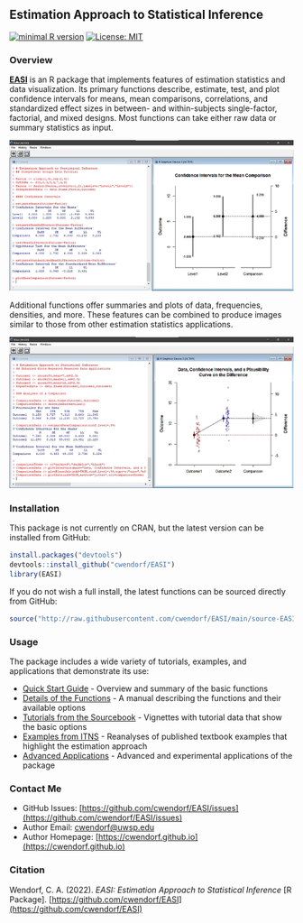 <a href="https://github.com/cwendorf/EASI/">
<img src="./docs/logo.png" height="60px;" align="left;" style="display: none; margin: 0px; padding: 0px;">
</a>

## Estimation Approach to Statistical Inference

[![minimal R version](https://img.shields.io/badge/R%3E%3D-3.6.2-6666ff.svg)](https://cran.r-project.org/)
[![License: MIT](https://img.shields.io/badge/License-MIT-blue.svg)](https://opensource.org/licenses/MIT)

### Overview

[**EASI**](https://github.com/cwendorf/EASI) is an R package that implements features of estimation statistics and data visualization. Its primary functions describe, estimate, test, and plot confidence intervals for means, mean comparisons, correlations, and standardized effect sizes in between- and within-subjects single-factor, factorial, and mixed designs. Most functions can take either raw data or summary statistics as input.

<a href="https://github.com/cwendorf/EASI">
<p align="center"><kbd><img src="docs/easiCoverImage.jpg"></kbd></p>
</a>

Additional functions offer summaries and plots of data, frequencies, densities, and more. These features can be combined to produce images similar to those from other estimation statistics applications. 

<a href="https://github.com/cwendorf/EASI">
<p align="center"><kbd><img src="docs/easiCoverImage2.jpg"></kbd></p>
</a>

### Installation

This package is not currently on CRAN, but the latest version can be installed from GitHub:

``` r
install.packages("devtools")
devtools::install_github("cwendorf/EASI")
library(EASI)
```

If you do not wish a full install, the latest functions can be sourced directly from GitHub:

```r
source("http://raw.githubusercontent.com/cwendorf/EASI/main/source-EASI.R")
```

### Usage

The package includes a wide variety of tutorials, examples, and applications that demonstrate its use:

- [Quick Start Guide](./docs) - Overview and summary of the basic functions
- [Details of the Functions](./docs/functions) - A manual describing the functions and their available options
- [Tutorials from the Sourcebook](./docs/tutorials) - Vignettes with tutorial data that show the basic options 
- [Examples from ITNS](./docs/examples) - Reanalyses of published textbook examples that highlight the estimation approach 
- [Advanced Applications](./docs/applications) - Advanced and experimental applications of the package

### Contact Me

- GitHub Issues: [https://github.com/cwendorf/EASI/issues](https://github.com/cwendorf/EASI/issues) 
- Author Email: [cwendorf@uwsp.edu](mailto:cwendorf@uwsp.edu)
- Author Homepage: [https://cwendorf.github.io](https://cwendorf.github.io)

### Citation

Wendorf, C. A. (2022). _EASI: Estimation Approach to Statistical Inference_ [R Package]. [https://github.com/cwendorf/EASI](https://github.com/cwendorf/EASI)
